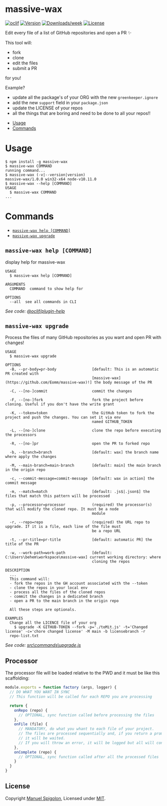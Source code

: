 massive-wax
===========

[![oclif](https://img.shields.io/badge/cli-oclif-brightgreen.svg)](https://oclif.io)
[![Version](https://img.shields.io/npm/v/massive-wax.svg)](https://npmjs.org/package/massive-wax)
[![Downloads/week](https://img.shields.io/npm/dw/massive-wax.svg)](https://npmjs.org/package/massive-wax)
[![License](https://img.shields.io/npm/l/massive-wax.svg)](https://github.com/Eomm/massive-wax/blob/master/package.json)

Edit every file of a list of GitHub repositories and open a PR ✨

This tool will:

- fork
- clone
- edit the files
- submit a PR

for you!

Example?

- update all the package's of your ORG with the new `greenkeeper.ignore`
- add the new `support` field in your `package.json`
- update the LICENSE of your repos
- all the things that are boring and need to be done to all your repos!!

<!-- toc -->
* [Usage](#usage)
* [Commands](#commands)
<!-- tocstop -->
# Usage
<!-- usage -->
```sh-session
$ npm install -g massive-wax
$ massive-wax COMMAND
running command...
$ massive-wax (-v|--version|version)
massive-wax/1.0.0 win32-x64 node-v10.11.0
$ massive-wax --help [COMMAND]
USAGE
  $ massive-wax COMMAND
...
```
<!-- usagestop -->
# Commands
<!-- commands -->
* [`massive-wax help [COMMAND]`](#massive-wax-help-command)
* [`massive-wax upgrade`](#massive-wax-upgrade)

## `massive-wax help [COMMAND]`

display help for massive-wax

```
USAGE
  $ massive-wax help [COMMAND]

ARGUMENTS
  COMMAND  command to show help for

OPTIONS
  --all  see all commands in CLI
```

_See code: [@oclif/plugin-help](https://github.com/oclif/plugin-help/blob/v2.2.3/src\commands\help.ts)_

## `massive-wax upgrade`

Process the files of many GitHub repositories as you want and open PR with changes!

```
USAGE
  $ massive-wax upgrade

OPTIONS
  -B, --pr-body=pr-body                [default: This is an automatic PR created with
                                       [massive-wax](https://github.com/Eomm/massive-wax)!] the body message of the PR

  -C, --[no-]commit                    commit the changes

  -F, --[no-]fork                      fork the project before cloning. Useful if you don't have the write grant

  -K, --token=token                    the GitHub token to fork the project and push the changes. You can set it via env
                                       named GITHUB_TOKEN

  -L, --[no-]clone                     clone the repo before executing the processors

  -R, --[no-]pr                        open the PR to forked repo

  -b, --branch=branch                  [default: wax] the branch name where apply the changes

  -M, --main-branch=main-branch        [default: main] the main branch in the origin repo

  -c, --commit-message=commit-message  [default: wax in action] the commit message

  -m, --match=match                    [default: .js$|.json$] the files that match this pattern will be processed

  -p, --processor=processor            (required) the processor(s) that will modify the cloned repo. It must be a node
                                       module

  -r, --repo=repo                      (required) the URL repo to upgrade. If it is a file, each line of the file must
                                       be a repo URL

  -t, --pr-title=pr-title              [default: automatic PR] the title of the PR

  -w, --work-path=work-path            [default: C:\Users\behem\workspace\massive-wax] current working directory: where
                                       cloning the repos

DESCRIPTION
  ...
  This command will:
  - fork the repos in the GH account associated with the --token
  - clone the repos in your local env
  - process all the files of the cloned repos
  - commit the changes in a dedicated branch
  - open a PR to the main branch in the origin repo

  All these steps are optionals.

EXAMPLES
  Change all the LICENCE file of your org
    $ upgrade -K GITHUB-TOKEN --fork -p='./toMit.js' -t='Changed license' -c='chore changed license' -M main -b licensebranch -r 
  repo-list.txt
```

_See code: [src\commands\upgrade.js](https://github.com/Eomm/massive-wax/blob/v1.0.0/src\commands\upgrade.js)_
<!-- commandsstop -->

## Processor

The processor file will be loaded relative to the PWD and it must be like this scaffolding:

```js
module.exports = function factory (args, logger) {
  // DO WHAT YOU WANT IN SYNC
  // This function will be called for each REPO you are processing

  return {
    onRepo (repo) {
      // OPTIONAL, sync function called before processing the files
    },
    onFile (file) {
      // MANDATORY, do what you whant to each file of your project.
      // The files are processed sequentially and, if you return a promise
      // it will be waited.
      // If you will throw an error, it will be logged but all will continue
    },
    onComplete (repo) {
      // OPTIONAL, sync function called after all the processed files
    }
  }
}
```


## License

Copyright [Manuel Spigolon](https://github.com/Eomm), Licensed under [MIT](./LICENSE).
